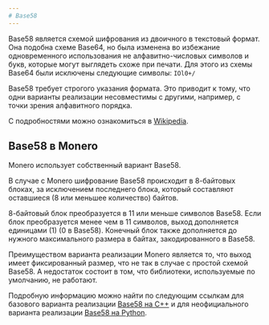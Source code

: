```yaml
---
# Base58
---
```


Base58 является схемой шифрования из двоичного в текстовый формат. Она подобна схеме Base64, но была изменена во избежание одновременного использования не алфавитно-числовых символов и букв, которые могут выглядеть схоже при печати. Для этого из схемы Base64 были исключены следующие символы: `IOl0+/`

Base58 требует строгого указания формата. Это приводит к тому, что одни варианты реализации несовместимы с другими, например, с точки зрения алфавитного порядка.

С подробностями можно ознакомиться в [Wikipedia](https://en.wikipedia.org/wiki/Base58).

## Base58 в Monero​

Monero использует собственный вариант Base58.

В случае с Monero шифрование Base58 происходит в 8-байтовых блоках, за исключением последнего блока, который составляют оставшиеся (8 или меньшее количество) байтов.

8-байтовый блок преобразуется в 11 или меньше символов Base58. Если блок преобразуется менее чем в 11 символов, выход дополняется единицами (1) (0 в Base58). Конечный блок также дополняется до нужного максимального размера в байтах, закодированного в Base58.

Преимуществом варианта реализации Monero является то, что выход имеет фиксированный размер, что не так в случае с простой схемой Base58. А недостаток состоит в том, что библиотеки, используемые по умолчанию, не работают.

Подробную информацию можно найти по следующим ссылкам для базового варианта реализации [Base58 на C++](https://github.com/monero-project/monero/blob/master/src/common/base58.cpp) и для неофициального варианта реализации [Base58 на Python](https://github.com/bigreddmachine/MoneroPy/blob/master/moneropy/base58.py).
